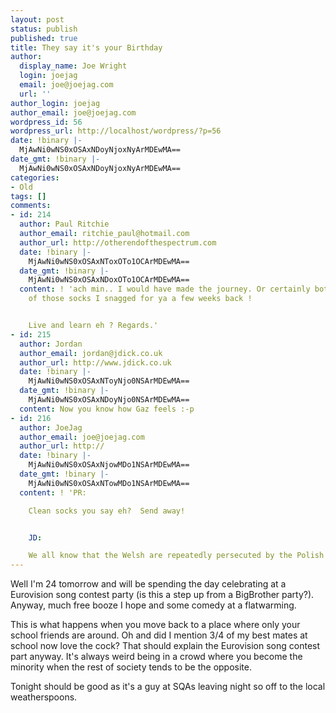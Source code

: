 ```yaml
---
layout: post
status: publish
published: true
title: They say it's your Birthday
author:
  display_name: Joe Wright
  login: joejag
  email: joe@joejag.com
  url: ''
author_login: joejag
author_email: joe@joejag.com
wordpress_id: 56
wordpress_url: http://localhost/wordpress/?p=56
date: !binary |-
  MjAwNi0wNS0xOSAxNDoyNjoxNyArMDEwMA==
date_gmt: !binary |-
  MjAwNi0wNS0xOSAxNDoyNjoxNyArMDEwMA==
categories:
- Old
tags: []
comments:
- id: 214
  author: Paul Ritchie
  author_email: ritchie_paul@hotmail.com
  author_url: http://otherendofthespectrum.com
  date: !binary |-
    MjAwNi0wNS0xOSAxNToxOTo1OCArMDEwMA==
  date_gmt: !binary |-
    MjAwNi0wNS0xOSAxNDoxOTo1OCArMDEwMA==
  content: ! 'ach min.. I would have made the journey. Or certainly bothered to post
    of those socks I snagged for ya a few weeks back !


    Live and learn eh ? Regards.'
- id: 215
  author: Jordan
  author_email: jordan@jdick.co.uk
  author_url: http://www.jdick.co.uk
  date: !binary |-
    MjAwNi0wNS0xOSAxNToyNjo0NSArMDEwMA==
  date_gmt: !binary |-
    MjAwNi0wNS0xOSAxNDoyNjo0NSArMDEwMA==
  content: Now you know how Gaz feels :-p
- id: 216
  author: JoeJag
  author_email: joe@joejag.com
  author_url: http://
  date: !binary |-
    MjAwNi0wNS0xOSAxNjowMDo1NSArMDEwMA==
  date_gmt: !binary |-
    MjAwNi0wNS0xOSAxNTowMDo1NSArMDEwMA==
  content: ! 'PR:

    Clean socks you say eh?  Send away!


    JD:

    We all know that the Welsh are repeatedly persecuted by the Polish!'
---
```

<p>Well I'm 24 tomorrow and will be spending the day celebrating at a Eurovision song contest party (is this a step up from a BigBrother party?).  Anyway, much free booze I hope and some comedy at a flatwarming.  </p>
<p>This is what happens when you move back to a place where only your school friends are around.  Oh and did I mention 3/4 of my best mates at school now love the cock?  That should explain the Eurovision song contest part anyway.  It's always weird being in a crowd where you become the minority when the rest of society tends to be the opposite.</p>
<p>Tonight should be good as it's a guy at SQAs leaving night so off to the local weatherspoons.</p>
